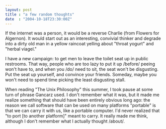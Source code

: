 ```yaml
---
layout: post
title : "a few random thoughts"
date  : "2004-10-18T23:30:00Z"
---
```

If the internet was a person, it would be a reverse Charlie (from Flowers for Algernon).  It would start out as an interesting, convivial thinker and degrade into a dirty old man in a yellow raincoat yelling about "throat yogurt" and "herbal viagel."

I have a new campaign: to get men to leave the toilet seat up in public restrooms.  That way, people who are too lazy to put it up /before/ peeing won't have to, and when you /do/ need to sit, the seat won't be disgusting. Put the seat up yourself, and convince your friends.  Someday, maybe you won't need to spend time picking the least disgusting stall.

When reading "The Unix Philosophy" this summer, I took pause at some turn of phrase Gancarz used.  I don't remember what it was, but it made me realize something that should have been entirely obvious long ago: the reason we call software that can be used on many platforms "portable" is that we can carry it with us, like a portable computer.  I'd never realized that "to port [to another platform]" meant to carry.  It really made me think, although I don't remember what I actually thought /about/.

